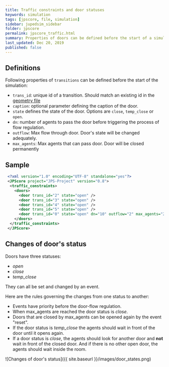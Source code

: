 ```yaml
---
title: Traffic constraints and door statuses
keywords: simulation
tags: [jpscore, file, simulation]
sidebar: jupedsim_sidebar
folder: jpscore
permalink: jpscore_traffic.html
summary: Properties of doors can be defined before the start of a simulation. Doors have different statuses, which may change during the simulation.
last_updated: Dec 20, 2019
published: false
---
```


## Definitions

Following properties of `transitions` can be defined before the start of the simulation:

- `trans_id`: unique id of a transition. Should match an existing id in the [geometry file](jpscore_geometry.html#transitions)
- `caption`: optional parameter defining the caption of the door.
- `state` defines the state of the door. Options are `close`, `temp_close` or `open`.
- `dn`: number of agents to pass the door before triggering the process of flow regulation.
- `outflow`: Max flow through door. Door's state will be changed adequately.
- `max_agents`: Max agents that can pass door. Door will be closed permanently

## Sample

```xml
 <?xml version="1.0" encoding="UTF-8" standalone="yes"?>
 <JPScore project="JPS-Project" version="0.8">
  <traffic_constraints>
    <doors>
      <door trans_id="2" state="open" />
      <door trans_id="3" state="open" />
      <door trans_id="4" state="open" />
      <door trans_id="5" state="open" />
      <door trans_id="0" state="open" dn="10" outflow="2" max_agents="200"/>
    </doors>
  </traffic_constraints>
 </JPScore>
```

## Changes of door's status

Doors have three statuses:

* _open_
* _close_
* _temp_close_

They can all be set and changed by an event. 

Here are the rules governing the changes from one status to another:

* Events have priority before the door-flow regulation.
* When max_agents are reached the door status is _close_.
* Doors that are closed by max_agents can be opened again by the event "reset".
* If the door status is _temp_close_ the agents should wait in front of the door until it opens again.
* If a door status is _close_, the agents should look for another door and **not** wait in front of the closed door. And if there is no other open door, the agents should wait inside the room.


![Changes of door's status]({{ site.baseurl }}/images/door_states.png)
